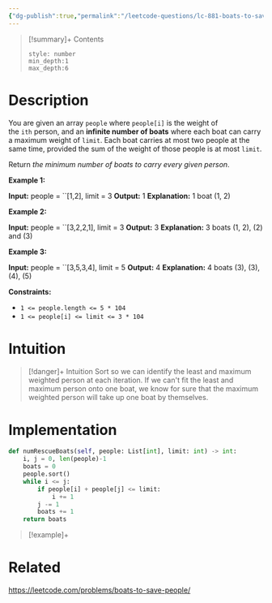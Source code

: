 ```yaml
---
{"dg-publish":true,"permalink":"/leetcode-questions/lc-881-boats-to-save-people/","title":"LC 881. Boats to Save People","tags":["lc-medium","greedy","two-pointers"]}
---
```



>[!summary]+ Contents
>```toc
>style: number
>min_depth:1
>max_depth:6
>```

# Description
You are given an array `people` where `people[i]` is the weight of the `ith` person, and an **infinite number of boats** where each boat can carry a maximum weight of `limit`. Each boat carries at most two people at the same time, provided the sum of the weight of those people is at most `limit`.

Return _the minimum number of boats to carry every given person_.

**Example 1:**

**Input:** people = ``[1,2], limit = 3
**Output:** 1
**Explanation:** 1 boat (1, 2)

**Example 2:**

**Input:** people = ``[3,2,2,1], limit = 3
**Output:** 3
**Explanation:** 3 boats (1, 2), (2) and (3)

**Example 3:**

**Input:** people = ``[3,5,3,4], limit = 5
**Output:** 4
**Explanation:** 4 boats (3), (3), (4), (5)

**Constraints:**

-   `1 <= people.length <= 5 * 104`
-   `1 <= people[i] <= limit <= 3 * 104`

# Intuition

>[!danger]+ Intuition
>Sort so we can identify the least and maximum weighted person at each iteration. If we can't fit the least and maximum person onto one boat, we know for sure that the maximum weighted person will take up one boat by themselves.

# Implementation
```python
def numRescueBoats(self, people: List[int], limit: int) -> int:
	i, j = 0, len(people)-1
	boats = 0
	people.sort()
	while i <= j:
		if people[i] + people[j] <= limit:
			i += 1
		j -= 1
		boats += 1
	return boats
```

>[!example]+ 


# Related
https://leetcode.com/problems/boats-to-save-people/